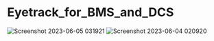 # Eyetrack_for_BMS_and_DCS
![Screenshot 2023-06-05 031921](https://github.com/brookehorizon/Eyetrack_for_BMS_and_DCS/assets/86805843/3778de27-9989-4068-9d9c-064fc78d5852)
![Screenshot 2023-06-04 020920](https://github.com/brookehorizon/Eyetrack_for_BMS_and_DCS/assets/86805843/e15fc897-8db1-4f5b-8e86-0855b4a27e24)
